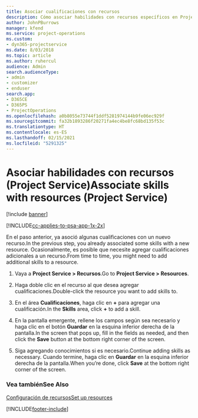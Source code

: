 ```yaml
---
title: Asociar cualificaciones con recursos
description: Cómo asociar habilidades con recursos específicos en Project Service
author: JohnPBurrows
manager: kfend
ms.service: project-operations
ms.custom:
- dyn365-projectservice
ms.date: 8/03/2018
ms.topic: article
ms.author: ruhercul
audience: Admin
search.audienceType:
- admin
- customizer
- enduser
search.app:
- D365CE
- D365PS
- ProjectOperations
ms.openlocfilehash: a0b8055e73744f1ddf5281974144b9fe06ec929f
ms.sourcegitcommit: fa32b1893286f20271fa4ec4be8fc68bd135f53c
ms.translationtype: HT
ms.contentlocale: es-ES
ms.lasthandoff: 02/15/2021
ms.locfileid: "5291325"
---
```

# <a name="associate-skills-with-resources-project-service"></a><span data-ttu-id="5d7d4-103">Asociar habilidades con recursos (Project Service)</span><span class="sxs-lookup"><span data-stu-id="5d7d4-103">Associate skills with resources (Project Service)</span></span>

[!include [banner](../includes/psa-now-project-operations.md)]

[!INCLUDE[cc-applies-to-psa-app-1x-2x](../includes/cc-applies-to-psa-app-1x-2x.md)]

<span data-ttu-id="5d7d4-104">En el paso anterior, ya asoció algunas cualificaciones con un nuevo recurso.</span><span class="sxs-lookup"><span data-stu-id="5d7d4-104">In the previous step, you already associated some skills with  a new resource.</span></span> <span data-ttu-id="5d7d4-105">Ocasionalmente, es posible que necesite agregar cualificaciones adicionales a un recurso.</span><span class="sxs-lookup"><span data-stu-id="5d7d4-105">From time to time, you might need to add additional skills to a resource.</span></span>  
  
1.  <span data-ttu-id="5d7d4-106">Vaya a **Project Service > Recursos**.</span><span class="sxs-lookup"><span data-stu-id="5d7d4-106">Go to **Project Service > Resources**.</span></span>  
  
2.  <span data-ttu-id="5d7d4-107">Haga doble clic en el recurso al que desea agregar cualificaciones.</span><span class="sxs-lookup"><span data-stu-id="5d7d4-107">Double-click the resource you want to add skills to.</span></span>  
  
3.  <span data-ttu-id="5d7d4-108">En el área **Cualificaciones**, haga clic en **+** para agregar una cualificación.</span><span class="sxs-lookup"><span data-stu-id="5d7d4-108">In the **Skills** area, click **+** to add a skill.</span></span>  
  
4.  <span data-ttu-id="5d7d4-109">En la pantalla emergente, rellene los campos según sea necesario y haga clic en el botón **Guardar** en la esquina inferior derecha de la pantalla.</span><span class="sxs-lookup"><span data-stu-id="5d7d4-109">In the screen that pops up, fill in the fields as needed, and then click the **Save** button at the bottom right corner of the screen.</span></span>  
  
5.  <span data-ttu-id="5d7d4-110">Siga agregando conocimientos si es necesario.</span><span class="sxs-lookup"><span data-stu-id="5d7d4-110">Continue adding skills as necessary.</span></span> <span data-ttu-id="5d7d4-111">Cuando termine, haga clic en **Guardar** en la esquina inferior derecha de la pantalla.</span><span class="sxs-lookup"><span data-stu-id="5d7d4-111">When you’re done, click **Save** at the bottom right corner of the screen.</span></span>  
  
### <a name="see-also"></a><span data-ttu-id="5d7d4-112">Vea también</span><span class="sxs-lookup"><span data-stu-id="5d7d4-112">See Also</span></span>  
 [<span data-ttu-id="5d7d4-113">Configuración de recursos</span><span class="sxs-lookup"><span data-stu-id="5d7d4-113">Set up resources</span></span>](../psa/set-up-resources.md)


[!INCLUDE[footer-include](../includes/footer-banner.md)]